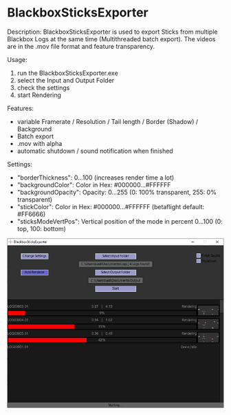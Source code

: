# BlackboxSticksExporter
Description:
BlackboxSticksExporter is used to export Sticks from multiple Blackbox Logs at the same time (Multithreaded batch export). The videos are in the .mov file format and feature transparency.

Usage:
1. run the BlackboxSticksExporter.exe
2. select the Input and Output Folder
3. check the settings
4. start Rendering

Features:
- variable Framerate / Resolution / Tail length / Border (Shadow) / Background
- Batch export
- .mov with alpha
- automatic shutdown / sound notification when finished


Settings:
- "borderThickness": 0...100 (increases render time a lot)
- "backgroundColor": Color in Hex: #000000...#FFFFFF
- "backgroundOpacity": Opacity: 0...255 (0: 100% transparent, 255: 0% transparent)
- "stickColor": Color in Hex: #000000...#FFFFFF (betaflight default: #FF6666)
- "sticksModeVertPos": Vertical position of the mode in percent 0...100 (0: top, 100: bottom)

<img src="images/01.png">
